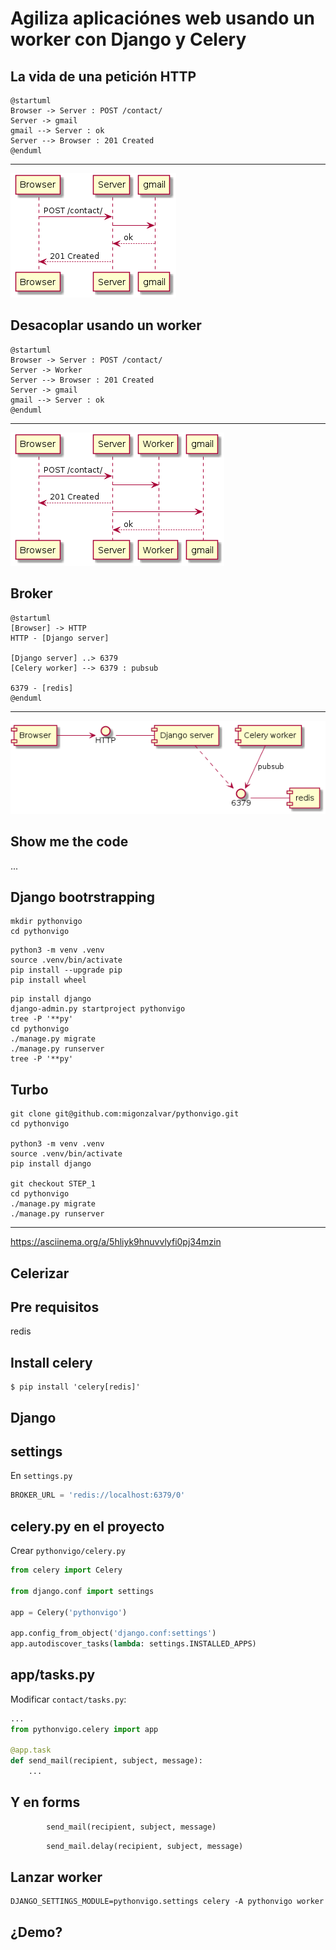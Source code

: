 # Agiliza aplicaciónes web usando un worker con Django y Celery

## La vida de una petición HTTP

```
@startuml
Browser -> Server : POST /contact/
Server -> gmail
gmail --> Server : ok
Server --> Browser : 201 Created
@enduml
```
----

![](fig1.png)

## Desacoplar usando un worker

```
@startuml
Browser -> Server : POST /contact/
Server -> Worker
Server --> Browser : 201 Created
Server -> gmail
gmail --> Server : ok
@enduml
```

----

![](fig2.png)

## Broker

```
@startuml
[Browser] -> HTTP
HTTP - [Django server]

[Django server] ..> 6379
[Celery worker] --> 6379 : pubsub

6379 - [redis]
@enduml
```

----

![](fig3.png)

## Show me the code

...

## Django bootrstrapping

```
mkdir pythonvigo
cd pythonvigo
```

```
python3 -m venv .venv
source .venv/bin/activate
pip install --upgrade pip
pip install wheel
```

```
pip install django
django-admin.py startproject pythonvigo
tree -P '**py'
cd pythonvigo
./manage.py migrate
./manage.py runserver
tree -P '**py'
```

## Turbo

```
git clone git@github.com:migonzalvar/pythonvigo.git
cd pythonvigo

python3 -m venv .venv
source .venv/bin/activate
pip install django

git checkout STEP_1
cd pythonvigo
./manage.py migrate
./manage.py runserver
```

----

https://asciinema.org/a/5hliyk9hnuvvlyfi0pj34mzin

## Celerizar

## Pre requisitos

redis

## Install celery

```shell
$ pip install 'celery[redis]'
```

## Django

## settings

En `settings.py`

```python
BROKER_URL = 'redis://localhost:6379/0'
```

## celery.py en el proyecto

Crear `pythonvigo/celery.py`

```python
from celery import Celery

from django.conf import settings

app = Celery('pythonvigo')

app.config_from_object('django.conf:settings')
app.autodiscover_tasks(lambda: settings.INSTALLED_APPS)
```

## app/tasks.py

Modificar `contact/tasks.py`:

```python
...
from pythonvigo.celery import app

@app.task
def send_mail(recipient, subject, message):
    ...
```

## Y en forms

```python
        send_mail(recipient, subject, message)
```

```python
        send_mail.delay(recipient, subject, message)
```

## Lanzar worker

```shell
DJANGO_SETTINGS_MODULE=pythonvigo.settings celery -A pythonvigo worker
```

## ¿Demo?
